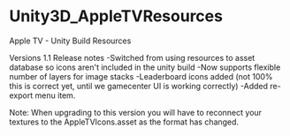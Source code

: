 # Unity3D_AppleTVResources
Apple TV - Unity Build Resources

Versions 1.1 Release notes
-Switched from using resources to asset database so icons aren't included in the unity build
-Now supports flexible number of layers for image stacks
-Leaderboard icons added (not 100% this is correct yet, until we gamecenter UI is working correctly)
-Added re-export menu item.

Note: When upgrading to this version you will have to reconnect your textures to the AppleTVIcons.asset as the format has changed.

